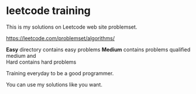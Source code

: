# leetcode training

This is my solutions on Leetcode web site problemset.

https://leetcode.com/problemset/algorithms/

<b>Easy</b> directory contains easy problems
<b>Medium</b> contains problems qualified medium
and <br>Hard</b> contains hard problems

Training everyday to be a good programmer.

You can use my solutions like you want.
